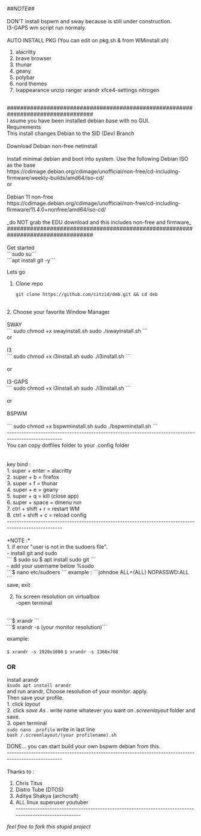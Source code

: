 
*##NOTE##*<br />
<br />
DON'T install bspwm and sway because is still under construction.<br />
I3-GAPS wm script run normaly.<br />
<br />
AUTO INSTALL PKG (You can edit on pkg.sh & from WMinstall.sh)<br />
1. alacritty<br />
2. brave browser<br />
3. thunar<br />
4. geany<br />
5. polybar<br />
6. nord themes<br />
7. lxappearance unzip ranger arandr xfce4-settings nitrogen<br />
<br />
##################################################################################<br />
I asume you have been installed debian base with no GUI.<br />
Requirements<br />
This install changes Debian to the SID (Dev) Branch<br />
<br />
Download Debian non-free netinstall<br />
<br />
Install minimal debian and boot into system. Use the following Debian ISO as the base<br />
https://cdimage.debian.org/cdimage/unofficial/non-free/cd-including-firmware/weekly-builds/amd64/iso-cd/
<br />
or<br />
<br />
Debian 11 non-free <br />
https://cdimage.debian.org/cdimage/unofficial/non-free/cd-including-firmware/11.4.0+nonfree/amd64/iso-cd/ <br />
<br />
_do NOT grab the EDU download and this includes non-free and firmware_ <br />
##################################################################################<br />
<br />
Get started<br />
	 ```sudo su```
	 <br />
   	 ```apt install git -y```
	 
Lets go  <br />

1. Clone repo<br />
    ```
    git clone https://github.com/citzid/deb.git && cd deb
    ```
  <br />
2. Choose your favorite Window Manager<br />
<br />
    SWAY<br />
    ```
    sudo chmod +x swayinstall.sh
    sudo ./swayinstall.sh
    ```
<br />
    or<br />
 <br />   
    I3<br />
    ```
    sudo chmod +x i3install.sh
    sudo ./i3install.sh
    ```
    <br />
    <br />
    or<br />
    <br />
    I3-GAPS<br />
    ```
    sudo chmod +x i3install.sh
    sudo ./i3install.sh
    ```
<br />
<br />
    or<br />
    <br />
    BSPWM<br />
    <br />
    ```
    sudo chmod +x bspwminstall.sh
    sudo ./bspwminstall.sh
    ```
     <br />
----------------------------------------------------------------------------------------------------- <br />
You can copy dotfiles folder to your .config folder <br />
 <br />
 <br />
key bind : <br />
1. super + enter = alacritty <br />
2. super + b = firefox <br />
3. super + f = thunar <br />
4. super + e = geany <br />
5. super + q = kill (close app) <br />
6. super + space = dmenu run <br />
7. ctrl + shift + r = restart WM <br />
8. ctrl + shift + c = reload config<br />
----------------------------------------------------------------------------------------------------- <br />
 <br />
*NOTE :* <br />
1. if error "user is not in the sudoers file". <br />
        - install git and sudo<br />
             ```
	     $ sudo su
	     $ apt install sudo git
	     ```
	<br />
        - add your username below %sudo <br />
             ```$ nano etc/sudoers  ```
                 example :  ```johndoe <tab> ALL=(ALL) NOPASSWD:ALL ```  <br />
                 save, exit  
		 <br />
        
2. fix screen resolution on virtualbox <br />
  -open terminal 
  <br />
   ```$ xrandr ```  <br />
   ```$ xrandr -s (your monitor resolution)```
  <br />
   
  example:<br /> 	
   		```$ xrandr -s 1920x1080```
		```$ xrandr -s 1366x768```
   
    
  ### OR ###
   
   
  install arandr<br />
  ```$sudo apt install arandr```<br />
  and run arandr, Choose resolution of your monitor. apply.<br />
  Then save your profile. <br />
		1. click _layout_<br />
		2. click _save As_ . write name whatever you want on _.screenlayout_ folder and save. <br />
		3. open terminal	<br />
			```sudo nano .profile```
			write in last line<br />
			```bash /.screenlayout/(your profilename).sh```
   

DONE... you can start build your own bspwm debian from this.<br />
-----------------------------------------------------------------------------------------------------<br />
<br />
Thanks to :<br />
1. Chris Titus<br />
2. Distro Tube (DTOS)<br />
3. Aditya Shakya (archcraft)<br />
3. ALL linux superuser youtuber<br />
-----------------------------------------------------------------------------------------------------<br />

*_feel free to fork this stupid project_*
